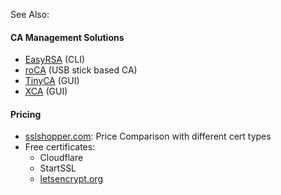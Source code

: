 See Also: <?add topic='HTTPS'?> <?add topic='OpenSSL'?>

#### CA Management Solutions

-   [EasyRSA](https://github.com/OpenVPN/easy-rsa) (CLI)
-   [roCA](http://www.intrusion-lab.net/roca/) (USB stick based CA)
-   [TinyCA](https://packages.debian.org/de/wheezy/tinyca) (GUI)
-   [XCA](http://www.hohnstaedt.de/xca.html) (GUI)

#### Pricing

-   [sslshopper.com](https://www.sslshopper.com): Price Comparison with
    different cert types
-   Free certificates:
    -   Cloudflare
    -   StartSSL
    -   [letsencrypt.org](https://letsencrypt.org/)

